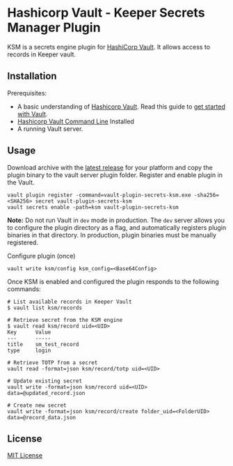 # Hashicorp Vault - Keeper Secrets Manager Plugin

KSM is a secrets engine plugin for [HashiCorp Vault](https://www.vaultproject.io/). It allows access to records in Keeper vault.

## Installation

Prerequisites:

- A basic understanding of [Hashicorp Vault](https://www.hashicorp.com/products/vault). Read this guide to [get started with Vault](https://learn.hashicorp.com/tutorials/vault/getting-started-install).
- [Hashicorp Vault Command Line](https://www.vaultproject.io/docs/install) Installed
- A running Vault server.

## Usage

Download archive with the [latest release](https://github.com/Keeper-Security/secrets-manager/releases/latest) for your platform and copy the plugin binary to the vault server plugin folder. Register and enable plugin in the Vault.  

```
vault plugin register -command=vault-plugin-secrets-ksm.exe -sha256=<SHA256> secret vault-plugin-secrets-ksm
vault secrets enable -path=ksm vault-plugin-secrets-ksm
```

**Note:** Do not run Vault in `dev` mode in production. The `dev` server allows you to configure the plugin directory as a flag, and automatically registers plugin binaries in that directory. In production, plugin binaries must be manually registered.

Configure plugin (once)
```
vault write ksm/config ksm_config=<Base64Config>
```

Once KSM is enabled and configured the plugin responds to the following commands:
```
# List available records in Keeper Vault
$ vault list ksm/records

# Retrieve secret from the KSM engine
$ vault read ksm/record uid=<UID>
Key      Value
---      -----
title    sm_test_record
type     login

# Retrieve TOTP from a secret
vault read -format=json ksm/record/totp uid=<UID>

# Update existing secret
vault write -format=json ksm/record uid=<UID> data=@updated_record.json

# Create new secret
vault write -format=json ksm/record/create folder_uid=<FolderUID> data=@record_data.json
```

## License
[MIT License](./LICENSE)
